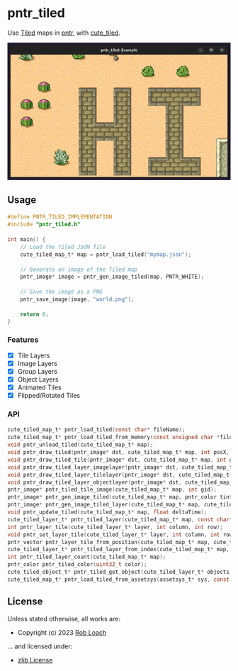 # pntr_tiled

Use [Tiled](https://www.mapeditor.org) maps in [pntr](https://github.com/RobLoach/pntr), with [cute_tiled](https://github.com/RandyGaul/cute_headers/blob/master/cute_tiled.h).

![Screenshot of pntr_tiled_example](examples/pntr_tiled_example.png)

## Usage

``` c
#define PNTR_TILED_IMPLEMENTATION
#include "pntr_tiled.h"

int main() {
    // Load the Tiled JSON file
    cute_tiled_map_t* map = pntr_load_tiled("mymap.json");

    // Generate an image of the Tiled map
    pntr_image* image = pntr_gen_image_tiled(map, PNTR_WHITE);

    // Save the image as a PNG
    pntr_save_image(image, "world.png");

    return 0;
}
```

### Features

- [x] Tile Layers
- [x] Image Layers
- [x] Group Layers
- [x] Object Layers
- [x] Animated Tiles
- [x] Flipped/Rotated Tiles

### API

``` c
cute_tiled_map_t* pntr_load_tiled(const char* fileName);
cute_tiled_map_t* pntr_load_tiled_from_memory(const unsigned char *fileData, unsigned int dataSize, const char* baseDir);
void pntr_unload_tiled(cute_tiled_map_t* map);
void pntr_draw_tiled(pntr_image* dst, cute_tiled_map_t* map, int posX, int posY, pntr_color tint);
void pntr_draw_tiled_tile(pntr_image* dst, cute_tiled_map_t* map, int gid, int posX, int posY, pntr_color tint);
void pntr_draw_tiled_layer_imagelayer(pntr_image* dst, cute_tiled_map_t* map, cute_tiled_layer_t* layer, int posX, int posY, pntr_color tint);
void pntr_draw_tiled_layer_tilelayer(pntr_image* dst, cute_tiled_map_t* map, cute_tiled_layer_t* layer, int posX, int posY, pntr_color tint);
void pntr_draw_tiled_layer_objectlayer(pntr_image* dst, cute_tiled_map_t* map, cute_tiled_layer_t* layer, int posX, int posY, pntr_color tint);
pntr_image* pntr_tiled_tile_image(cute_tiled_map_t* map, int gid);
pntr_image* pntr_gen_image_tiled(cute_tiled_map_t* map, pntr_color tint);
pntr_image* pntr_gen_image_tiled_layer(cute_tiled_map_t* map, cute_tiled_layer_t* layer, pntr_color tint);
void pntr_update_tiled(cute_tiled_map_t* map, float deltaTime);
cute_tiled_layer_t* pntr_tiled_layer(cute_tiled_map_t* map, const char* name);
int pntr_layer_tile(cute_tiled_layer_t* layer, int column, int row);
void pntr_set_layer_tile(cute_tiled_layer_t* layer, int column, int row, int gid);
pntr_vector pntr_layer_tile_from_position(cute_tiled_map_t* map, cute_tiled_layer_t* layer, int posX, int posY);
cute_tiled_layer_t* pntr_tiled_layer_from_index(cute_tiled_map_t* map, int i);
int pntr_tiled_layer_count(cute_tiled_map_t* map);
pntr_color pntr_tiled_color(uint32_t color);
cute_tiled_object_t* pntr_tiled_get_object(cute_tiled_layer_t* objects_layer, const char* name);
cute_tiled_map_t* pntr_load_tiled_from_assetsys(assetsys_t* sys, const char* fileName);
```

## License

Unless stated otherwise, all works are:

- Copyright (c) 2023 [Rob Loach](https://robloach.net)

... and licensed under:

- [zlib License](LICENSE)
